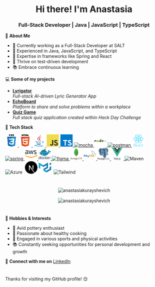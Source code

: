 <h1 align="center">Hi there! I'm Anastasia</h1>
<h3 align="center">Full-Stack Developer | Java | JavaScript | TypeScript </h3>

🚀 **About Me**
- 💼 Currently working as a Full-Stack Developer at SALT 
- 🔧 Experienced in Java, JavaScript, and TypeScript
- 🌱 Expertise in frameworks like Spring and React
- 🧪 Thrive on test-driven development
- 📚 Embrace continuous learning

💻 **Some of my projects**

- [**Lyrigator**](https://github.com/AnastasiaKurayshevich/nameless_lyrics_app)  
*Full-stack AI-driven Lyric Generator App*
- [**EchoBoard**](https://github.com/Nameless-Devs/echoboard)  
*Platform to share and solve problems within a workplace*
- [**Quiz Game**](https://github.com/AnastasiaKurayshevich/quiz-app)  
*Full stack quiz application created within Hack Day Challenge*


🌟 **Tech Stack**

<a href="https://www.w3schools.com/css/" target="_blank" rel="noreferrer"> <img src="https://raw.githubusercontent.com/devicons/devicon/master/icons/css3/css3-original-wordmark.svg" alt="css3" width="40" height="40"/> </a> <a href="https://www.w3.org/html/" target="_blank" rel="noreferrer"> <img src="https://raw.githubusercontent.com/devicons/devicon/master/icons/html5/html5-original-wordmark.svg" alt="html5" width="40" height="40"/> </a> </a> <a href="https://www.java.com" target="_blank" rel="noreferrer"> <img src="https://raw.githubusercontent.com/devicons/devicon/master/icons/java/java-original.svg" alt="java" width="40" height="40"/> </a> <a href="https://developer.mozilla.org/en-US/docs/Web/JavaScript" target="_blank" rel="noreferrer"> <img src="https://raw.githubusercontent.com/devicons/devicon/master/icons/javascript/javascript-original.svg" alt="javascript" width="40" height="40"/> </a> <a href="https://www.typescriptlang.org/" target="_blank" rel="noreferrer"> <img src="https://raw.githubusercontent.com/devicons/devicon/master/icons/typescript/typescript-original.svg" alt="typescript" width="40" height="40"/> </a> <a href="https://www.mathworks.com/" target="_blank" rel="noreferrer"> <a href="https://mochajs.org" target="_blank" rel="noreferrer"> <img src="https://www.vectorlogo.zone/logos/mochajs/mochajs-icon.svg" alt="mocha" width="40" height="40"/> </a> <a href="https://nodejs.org" target="_blank" rel="noreferrer"> <img src="https://raw.githubusercontent.com/devicons/devicon/master/icons/nodejs/nodejs-original-wordmark.svg" alt="nodejs" width="40" height="40"/> </a> <a href="https://postman.com" target="_blank" rel="noreferrer"> <img src="https://www.vectorlogo.zone/logos/getpostman/getpostman-icon.svg" alt="postman" width="40" height="40"/> </a> <a href="https://reactjs.org/" target="_blank" rel="noreferrer"> <img src="https://raw.githubusercontent.com/devicons/devicon/master/icons/react/react-original-wordmark.svg" alt="react" width="40" height="40"/> </a> <a href="https://spring.io/" target="_blank" rel="noreferrer"> <img src="https://www.vectorlogo.zone/logos/springio/springio-icon.svg" alt="spring" width="40" height="40"/> </a> <a href="https://aws.amazon.com" target="_blank" rel="noreferrer"> <img src="https://raw.githubusercontent.com/devicons/devicon/master/icons/amazonwebservices/amazonwebservices-original-wordmark.svg" alt="aws" width="40" height="40"/> </a> <a href="https://www.docker.com/" target="_blank" rel="noreferrer"> <img src="https://raw.githubusercontent.com/devicons/devicon/master/icons/docker/docker-original-wordmark.svg" alt="docker" width="40" height="40"/> </a> <a href="https://www.figma.com/" target="_blank" rel="noreferrer"> <img src="https://www.vectorlogo.zone/logos/figma/figma-icon.svg" alt="figma" width="40" height="40"/> </a> <a href="https://www.mongodb.com/" target="_blank" rel="noreferrer"> <img src="https://raw.githubusercontent.com/devicons/devicon/master/icons/mongodb/mongodb-original-wordmark.svg" alt="mongodb" width="40" height="40"/> </a> <a href="https://www.mysql.com/" target="_blank" rel="noreferrer"> <img src="https://raw.githubusercontent.com/devicons/devicon/master/icons/mysql/mysql-original-wordmark.svg" alt="mysql" width="40" height="40"/> </a> <a href="https://www.postgresql.org" target="_blank" rel="noreferrer"> <img src="https://raw.githubusercontent.com/devicons/devicon/master/icons/postgresql/postgresql-original-wordmark.svg" alt="postgresql" width="40" height="40"/> </a> <a href="https://vuejs.org/" target="_blank" rel="noreferrer"> <img src="https://raw.githubusercontent.com/devicons/devicon/master/icons/vuejs/vuejs-original-wordmark.svg" alt="vuejs" width="40" height="40"/> </a> <img src="https://www.svgrepo.com/show/373829/maven.svg" title="Maven" alt="Maven" width="40" height="40" />&nbsp;
<img src="https://www.svgrepo.com/show/331302/azure-v2.svg" title="Azure" alt="Azure" width="40" height="40" />&nbsp;
<img src="https://github.com/devicons/devicon/blob/master/icons/nextjs/nextjs-original.svg" title="NextJS" alt="NextJS" width="40" height="40" />
<img src="https://github.com/devicons/devicon/blob/master/icons/materialui/materialui-original.svg" title="Material UI" alt="Material UI" width="40" height="40"/>&nbsp;
<img src="https://www.svgrepo.com/show/374118/tailwind.svg" title="Tailwind" alt="Tailwind" width="40" height="40"/>&nbsp;
  

# 

<p align="center"><img align="center" src="https://github-readme-stats.vercel.app/api/top-langs?username=anastasiakurayshevich&show_icons=true&locale=en&layout=compact" alt="anastasiakurayshevich" /></p>

<p align="center"><img align="center" src="https://github-readme-streak-stats.herokuapp.com/?user=anastasiakurayshevich&" alt="anastasiakurayshevich" /></p>

#

🌱 **Hobbies & Interests**
- 🏺 Avid pottery enthusiast
- 🍳 Passionate about healthy cooking
- 🏀 Engaged in various sports and physical activities
- 📚 Constantly seeking opportunities for personal development and growth



👥 **Connect with me on** [LinkedIn](https://www.linkedin.com/in/anastasia-kurayshevich/)

#


Thanks for visiting my GitHub profile! 😊

<!---
AnastasiaKurayshevich/AnastasiaKurayshevich is a ✨ special ✨ repository because its `README.md` (this file) appears on your GitHub profile.
You can click the Preview link to take a look at your changes.
--->
